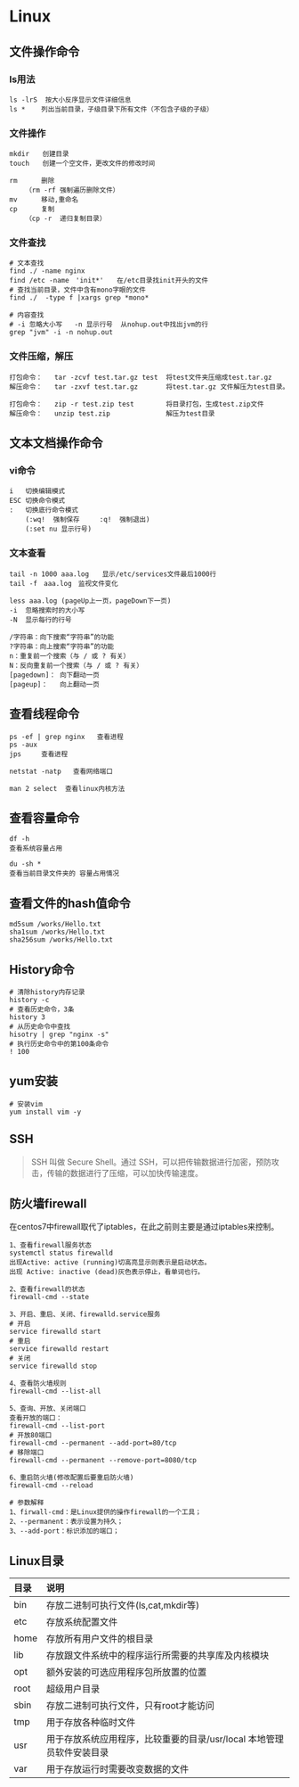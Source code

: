 # Linux

## 文件操作命令

### **ls用法**

```
ls -lrS  按大小反序显示文件详细信息
ls *    列出当前目录，子级目录下所有文件（不包含子级的子级）
```

### **文件操作**

```
mkdir　　创建目录
touch　　创建一个空文件，更改文件的修改时间

rm		删除
	（rm -rf 强制遍历删除文件）
mv 		移动,重命名
cp 		复制
	（cp -r 	递归复制目录）
```

### **文件查找**

```
# 文本查找
find ./ -name nginx
find /etc -name　'init*'　　在/etc目录找init开头的文件
# 查找当前目录，文件中含有mono字眼的文件
find ./  -type f |xargs grep *mono*

# 内容查找
# -i 忽略大小写   -n 显示行号  从nohup.out中找出jvm的行
grep "jvm" -i -n nohup.out 
```

### **文件压缩，解压**

```
打包命令： 	tar -zcvf test.tar.gz test 	将test文件夹压缩成test.tar.gz
解压命令：	tar -zxvf test.tar.gz 		将test.tar.gz 文件解压为test目录。

打包命令：	zip -r test.zip test 		将目录打包，生成test.zip文件
解压命令：	unzip test.zip 				解压为test目录
```

## 文本文档操作命令

### **vi命令**

```
i	切换编辑模式
ESC 切换命令模式
:	切换底行命令模式
	(:wq!  强制保存  	:q!  强制退出)
	(:set nu 显示行号)
```

### **文本查看**

```
tail -n 1000 aaa.log　　显示/etc/services文件最后1000行
tail -f　aaa.log　监视文件变化

less aaa.log (pageUp上一页，pageDown下一页)
-i  忽略搜索时的大小写
-N  显示每行的行号

/字符串：向下搜索“字符串”的功能
?字符串：向上搜索“字符串”的功能
n：重复前一个搜索（与 / 或 ? 有关）
N：反向重复前一个搜索（与 / 或 ? 有关）
[pagedown]： 向下翻动一页
[pageup]：   向上翻动一页
```



## 查看线程命令

```
ps -ef | grep nginx   查看进程
ps -aux
jps 	查看进程

netstat -natp  	查看网络端口

man 2 select  查看linux内核方法
```

## 查看容量命令

```
df -h 
查看系统容量占用

du -sh * 
查看当前目录文件夹的 容量占用情况
```

## 查看文件的hash值命令

```
md5sum /works/Hello.txt 
sha1sum /works/Hello.txt 
sha256sum /works/Hello.txt
```

## History命令

```
# 清除history内存记录
history -c
# 查看历史命令，3条
history 3  
# 从历史命令中查找
hisotry | grep "nginx -s"
# 执行历史命令中的第100条命令
! 100
```



## yum安装

```
# 安装vim
yum install vim -y
```



## SSH

> SSH 叫做 Secure Shell。通过 SSH，可以把传输数据进行加密，预防攻击，传输的数据进行了压缩，可以加快传输速度。

## 防火墙firewall

在centos7中firewall取代了iptables，在此之前则主要是通过iptables来控制。

```
1、查看firewall服务状态
systemctl status firewalld
出现Active: active (running)切高亮显示则表示是启动状态。
出现 Active: inactive (dead)灰色表示停止，看单词也行。

2、查看firewall的状态
firewall-cmd --state

3、开启、重启、关闭、firewalld.service服务
# 开启
service firewalld start
# 重启
service firewalld restart
# 关闭
service firewalld stop

4、查看防火墙规则
firewall-cmd --list-all

5、查询、开放、关闭端口
查看开放的端口：
firewall-cmd --list-port
# 开放80端口
firewall-cmd --permanent --add-port=80/tcp
# 移除端口
firewall-cmd --permanent --remove-port=8080/tcp

6、重启防火墙(修改配置后要重启防火墙)
firewall-cmd --reload

# 参数解释
1、firwall-cmd：是Linux提供的操作firewall的一个工具；
2、--permanent：表示设置为持久；
3、--add-port：标识添加的端口；
```

## Linux目录

| 目录 | 说明                                                         |
| :--- | :----------------------------------------------------------- |
| bin  | 存放二进制可执行文件(ls,cat,mkdir等)                         |
| etc  | 存放系统配置文件                                             |
| home | 存放所有用户文件的根目录                                     |
| lib  | 存放跟文件系统中的程序运行所需要的共享库及内核模块           |
| opt  | 额外安装的可选应用程序包所放置的位置                         |
| root | 超级用户目录                                                 |
| sbin | 存放二进制可执行文件，只有root才能访问                       |
| tmp  | 用于存放各种临时文件                                         |
| usr  | 用于存放系统应用程序，比较重要的目录/usr/local 本地管理员软件安装目录 |
| var  | 用于存放运行时需要改变数据的文件                             |